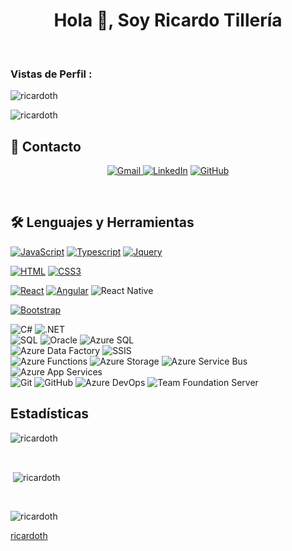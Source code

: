 <h1 align="center">Hola 👋, Soy Ricardo Tillería</h1>
<br>

<p align="center"> <h3>Vistas de Perfil :</h3> <img src="https://komarev.com/ghpvc/?username=ricardoth&label=Profile%20views&color=0e75b6&style=flat"
    alt="ricardoth" /> 
  </p>

<p><img align="center" src="https://github.com/ricardoth/ricardoth/blob/main/animation_500_kxa883sd.gif" alt="ricardoth" /></p>

## 🤝 Contacto
<p align="center">
  <a href="mailto:ricardotilleriaochoa@gmail.com">
      <img img src="https://img.shields.io/badge/gmail-%23EA4335.svg?style=plastic&logo=gmail&logoColor=white" alt="Gmail"/>
  </a>
  <a href="https://www.linkedin.com/in/ricardo-tilleria/"><img src="https://img.shields.io/badge/linkedin-%230A66C2.svg?style=plastic&logo=linkedin&logoColor=white" alt="LinkedIn"/></a>
  <a href="https://github.com/ricardoth"><img src="https://img.shields.io/badge/github-%23181717.svg?style=plastic&logo=github&logoColor=white" alt="GitHub"/></a>
</p>
<br>

## 🛠️ Lenguajes y Herramientas
[![JavaScript](https://img.shields.io/badge/JavaScript-F7DF1E?style=for-the-badge&logo=javascript&logoColor=white&labelColor=101010)](#)
[![Typescript](https://img.shields.io/badge/typescript%20-%23007ACC.svg?&style=for-the-badge&logo=typescript&logoColor=white)](#)
[![Jquery](https://img.shields.io/badge/jquery3%20-%231572B6.svg?&style=for-the-badge&logo=jquery&logoColor=white&labelColor=101010)](#)
</br>

[![HTML](https://img.shields.io/badge/html5%20-%23E34F26.svg?&style=for-the-badge&logo=html5&logoColor=white&labelColor=101010)](#)
[![CSS3](https://img.shields.io/badge/css3%20-%231572B6.svg?&style=for-the-badge&logo=css3&logoColor=white&labelColor=101010)](#)
</br>

[![React](https://img.shields.io/badge/react%20-%2320232a.svg?&style=for-the-badge&logo=react&logoColor=%2361DAFB&labelColor=101010)](#)
[![Angular](https://img.shields.io/badge/angular%20-%23DD0031.svg?&style=for-the-badge&logo=angular&logoColor=white&labelColor=101010)](#)
![React Native](https://img.shields.io/badge/React%20Native-61DAFB.svg?style=for-the-badge&logo=react&logoColor=black)

[![Bootstrap](https://img.shields.io/badge/bootstrap%20-%23563D7C.svg?&style=for-the-badge&logo=bootstrap&logoColor=white&labelColor=101010)](#)
</br>

![C#](https://img.shields.io/badge/C%23--purple?logo=csharp)
![.NET](https://img.shields.io/badge/.NET-512BD4.svg?style=for-the-badge&logo=dotnet&logoColor=white)
</br>
![SQL](https://img.shields.io/badge/SQL-%2300758F.svg?style=for-the-badge&logo=sql&logoColor=white)
![Oracle](https://img.shields.io/badge/Oracle-F80000.svg?style=for-the-badge&logo=oracle&logoColor=white)
![Azure SQL](https://img.shields.io/badge/Azure%20SQL-0078D4.svg?style=for-the-badge&logo=microsoft-sql-server&logoColor=white)
</br>
![Azure Data Factory](https://img.shields.io/badge/Azure%20Data%20Factory-0078D4.svg?style=for-the-badge&logo=microsoft-azure&logoColor=white)
![SSIS](https://img.shields.io/badge/SSIS-CC2927.svg?style=for-the-badge&logo=microsoft-sql-server&logoColor=white)
</br>
![Azure Functions](https://img.shields.io/badge/Azure%20Functions-0062AD.svg?style=for-the-badge&logo=azure-functions&logoColor=white)
![Azure Storage](https://img.shields.io/badge/Azure%20Storage-0078D4.svg?style=for-the-badge&logo=microsoft-azure&logoColor=white)
![Azure Service Bus](https://img.shields.io/badge/Azure%20Service%20Bus-0078D4.svg?style=for-the-badge&logo=microsoft-azure&logoColor=white)
![Azure App Services](https://img.shields.io/badge/Azure%20App%20Services-0078D4.svg?style=for-the-badge&logo=microsoft-azure&logoColor=white)
</br>
![Git](https://img.shields.io/badge/Git-F05032.svg?style=for-the-badge&logo=git&logoColor=white)
![GitHub](https://img.shields.io/badge/GitHub-181717.svg?style=for-the-badge&logo=github&logoColor=white)
![Azure DevOps](https://img.shields.io/badge/Azure%20DevOps-0078D4.svg?style=for-the-badge&logo=azure-devops&logoColor=white)
![Team Foundation Server](https://img.shields.io/badge/Team%20Foundation%20Server-008AD7.svg?style=for-the-badge&logo=azure-devops&logoColor=white)



## Estadísticas 
<p><img align="center"
    src="https://github-readme-stats.vercel.app/api/top-langs?username=ricardoth&show_icons=true&locale=en&bg_color=0d1117&text_color=ffffff&layout=compact"
    alt="ricardoth" 
    bg_color=#808080/></p>

<br>

<p>&nbsp;<img align="center" src="https://github-readme-stats.vercel.app/api?username=ricardoth&show_icons=true&locale=en&bg_color=0d1117&text_color=ffffff&repo=convoychat"
    alt="ricardoth" /></p>

<br>

<p><img align="center" src="https://github-readme-streak-stats.herokuapp.com/?user=ricardoth&theme=dark&background=0d1117&date_format=M%20j%5B%2C%20Y%5D" alt="ricardoth" /></p>

[ricardoth](https://github.com/ricardoth)
